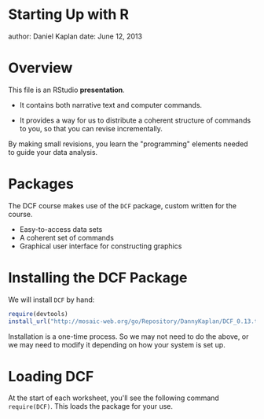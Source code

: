Starting Up with R
================================
author: Daniel Kaplan
date:  June 12, 2013

Overview
================================

This file is an RStudio **presentation**.  
* It contains both narrative text and computer commands.

* It provides a way for us to distribute a coherent structure of  commands to you, so that you can revise incrementally.

By making small revisions, you learn the "programming" elements needed to guide your data analysis.

Packages
===============================

The DCF course makes use of the `DCF` package, custom written for the course.
* Easy-to-access data sets
* A coherent set of commands
* Graphical user interface for constructing graphics

Installing the DCF Package
==============================

We will install `DCF` by hand:

```r
require(devtools)
install_url("http://mosaic-web.org/go/Repository/DannyKaplan/DCF_0.13.tar.gz")
```


Installation is a one-time process.  So we may not need to do the above, or we may need to modify it depending on how your system is set up.

Loading DCF
==============================

At the start of each worksheet, you'll see the following command
`require(DCF)`.  This loads the package for your use.




